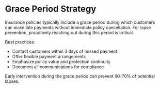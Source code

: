# Grace Period Strategy

Insurance policies typically include a grace period during which customers can make late payments without immediate policy cancellation. For lapse prevention, proactively reaching out during this period is critical.

Best practices:
- Contact customers within 3 days of missed payment
- Offer flexible payment arrangements
- Emphasize policy value and protection continuity
- Document all communications for compliance

Early intervention during the grace period can prevent 60-70% of potential lapses.
